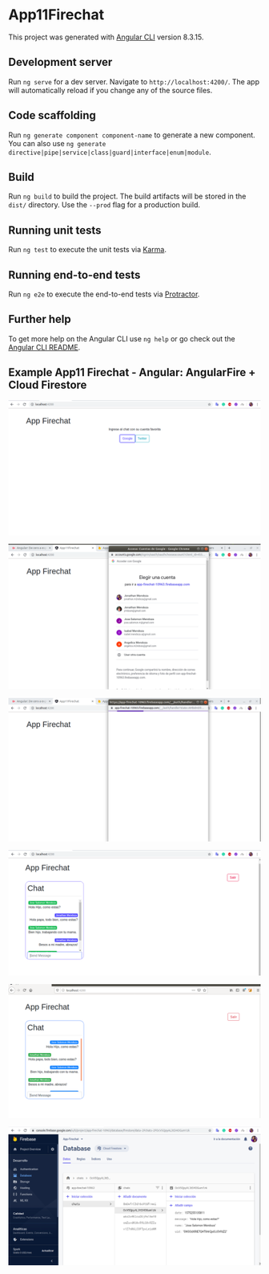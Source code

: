 # App11Firechat

This project was generated with [Angular CLI](https://github.com/angular/angular-cli) version 8.3.15.

## Development server

Run `ng serve` for a dev server. Navigate to `http://localhost:4200/`. The app will automatically reload if you change any of the source files.

## Code scaffolding

Run `ng generate component component-name` to generate a new component. You can also use `ng generate directive|pipe|service|class|guard|interface|enum|module`.

## Build

Run `ng build` to build the project. The build artifacts will be stored in the `dist/` directory. Use the `--prod` flag for a production build.

## Running unit tests

Run `ng test` to execute the unit tests via [Karma](https://karma-runner.github.io).

## Running end-to-end tests

Run `ng e2e` to execute the end-to-end tests via [Protractor](http://www.protractortest.org/).

## Further help

To get more help on the Angular CLI use `ng help` or go check out the [Angular CLI README](https://github.com/angular/angular-cli/blob/master/README.md).

## Example App11 Firechat - Angular: AngularFire + Cloud Firestore

![Screenshot](../Prtsc/Section13-App11_1.png)

![Screenshot](../Prtsc/Section13-App11_2.png)

![Screenshot](../Prtsc/Section13-App11_3.png)

![Screenshot](../Prtsc/Section13-App11_4.png)

![Screenshot](../Prtsc/Section13-App11_6.png)

![Screenshot](../Prtsc/Section13-App11_5.png)
